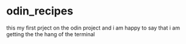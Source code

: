 # odin_recipes
this my first prject on the odin project 
and i am happy to say that i am getting the the hang of the terminal